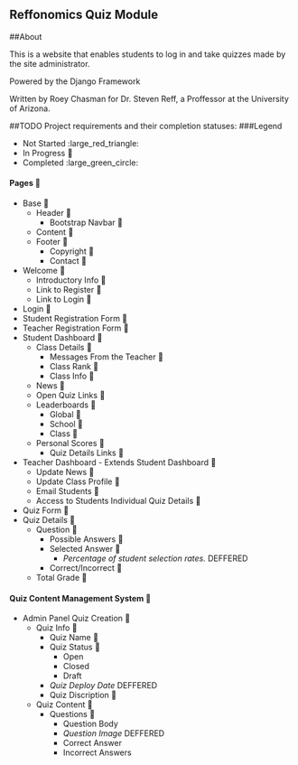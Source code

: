 Reffonomics Quiz Module
-----------------------

##About

This is a website that enables students to log in and take quizzes made by the
site administrator.

Powered by the Django Framework

Written by Roey Chasman for Dr. Steven Reff, a Proffessor
at the University of Arizona.

##TODO
Project requirements and their completion statuses:
###Legend
* Not Started :large_red_triangle:
* In Progress :large_orange_diamond:
* Completed :large_green_circle:

#### Pages :small_orange_diamond:
* Base :small_orange_diamond:
    * Header :small_red_triangle:
        * Bootstrap Navbar :small_red_triangle:
    * Content :small_red_triangle:
    * Footer :small_red_triangle:
        * Copyright :small_red_triangle:
        * Contact :small_red_triangle:
* Welcome :small_red_triangle:
    * Introductory Info :small_red_triangle:
    * Link to Register :small_red_triangle:
    * Link to Login :small_red_triangle:
* Login :small_red_triangle:
* Student Registration Form :small_red_triangle:
* Teacher Registration Form :small_red_triangle:
* Student Dashboard :small_red_triangle:
    * Class Details :small_red_triangle:
        * Messages From the Teacher :small_red_triangle:
        * Class Rank :small_red_triangle:
        * Class Info :small_red_triangle:
    * News :small_red_triangle:
    * Open Quiz Links :small_red_triangle:
    * Leaderboards :small_red_triangle:
        * Global :small_red_triangle:
        * School :small_red_triangle:
        * Class :small_red_triangle:
    * Personal Scores :small_red_triangle:
        * Quiz Details Links :small_red_triangle:
* Teacher Dashboard - Extends Student Dashboard :small_red_triangle:
    * Update News :small_red_triangle:
    * Update Class Profile :small_red_triangle:
    * Email Students :small_red_triangle:
    * Access to Students Individual Quiz Details :small_red_triangle:
* Quiz Form :small_red_triangle:
* Quiz Details :small_red_triangle:
    * Question :small_red_triangle:
        * Possible Answers :small_red_triangle:
        * Selected Answer :small_red_triangle:
            * _Percentage of student selection rates._ DEFFERED
        * Correct/Incorrect :small_red_triangle:
    * Total Grade :small_red_triangle:

#### Quiz Content Management System   :small_red_triangle:
* Admin Panel Quiz Creation           :small_red_triangle:
    * Quiz Info                       :small_red_triangle:
        * Quiz Name                   :small_red_triangle:
        * Quiz Status                 :small_red_triangle:
            * Open
            * Closed
            * Draft
        * _Quiz Deploy Date_          DEFFERED
        * Quiz Discription            :small_red_triangle:
    * Quiz Content                    :small_red_triangle:
        * Questions                   :small_red_triangle:
            * Question Body
            * _Question Image_        DEFFERED
            * Correct Answer
            * Incorrect Answers
